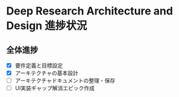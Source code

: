 # Deep Research Architecture and Design 進捗状況

## 全体進捗

- [x] 要件定義と目標設定
- [x] アーキテクチャの基本設計
- [ ] アーキテクチャドキュメントの整理・保存
- [ ] UI実装ギャップ解消エピック作成